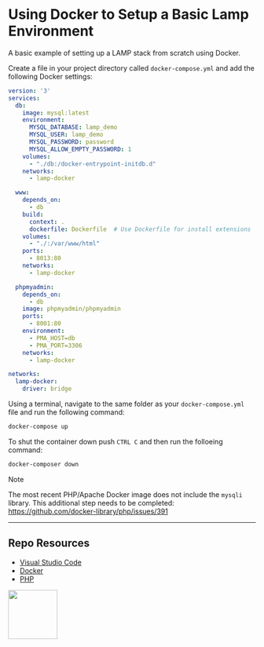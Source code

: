# Using Docker to Setup a Basic Lamp Environment

A basic example of setting up a LAMP stack from scratch using Docker. 

Create a file in your project directory called `docker-compose.yml` and add the following Docker settings:

```yml
version: '3'
services:
  db:
    image: mysql:latest
    environment:
      MYSQL_DATABASE: lamp_demo
      MYSQL_USER: lamp_demo
      MYSQL_PASSWORD: password
      MYSQL_ALLOW_EMPTY_PASSWORD: 1
    volumes:
      - "./db:/docker-entrypoint-initdb.d"
    networks:
      - lamp-docker

  www:
    depends_on:
      - db
    build:
      context: .
      dockerfile: Dockerfile  # Use Dockerfile for install extensions
    volumes:
      - "./:/var/www/html"
    ports:
      - 8013:80
    networks:
      - lamp-docker

  phpmyadmin:
    depends_on:
      - db
    image: phpmyadmin/phpmyadmin
    ports:
      - 8001:80
    environment:
      - PMA_HOST=db
      - PMA_PORT=3306
    networks:
      - lamp-docker

networks:
  lamp-docker:
    driver: bridge
```

Using a terminal, navigate to the same folder as your `docker-compose.yml` file and run the following command:

```sh
docker-compose up
```

To shut the container down push `CTRL C` and then run the folloeing command:

```sh
docker-composer down
```

> [!Note]  
> The most recent PHP/Apache Docker image does not include the `mysqli` library. This additional step needs to be completed:  
> https://github.com/docker-library/php/issues/391

***

## Repo Resources

* [Visual Studio Code](https://code.visualstudio.com/)
* [Docker](https://www.docker.com/)
* [PHP](https://php.net)


<a href="https://codeadam.ca">
<img src="https://codeadam.ca/images/code-block.png" width="100">
</a>

